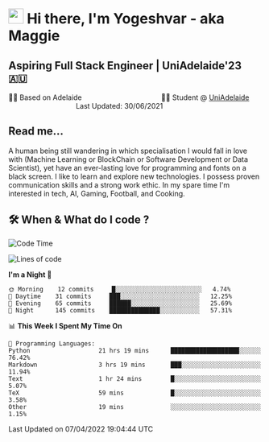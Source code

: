 <h1><img src="https://emojis.slackmojis.com/emojis/images/1531849430/4246/blob-sunglasses.gif?1531849430" width="30"/> Hi there, I'm Yogeshvar - aka Maggie</h1>

## Aspiring Full Stack Engineer | UniAdelaide'23 🇦🇺  
🏂🏻  Based on Adelaide &nbsp;&nbsp;&nbsp;&nbsp;&nbsp;&nbsp;&nbsp;&nbsp;&nbsp;&nbsp;&nbsp;&nbsp;&nbsp;&nbsp;&nbsp;&nbsp;&nbsp;&nbsp;&nbsp;&nbsp;&nbsp;&nbsp;&nbsp;&nbsp;&nbsp;&nbsp;&nbsp;&nbsp;&nbsp;&nbsp;&nbsp;&nbsp;&nbsp;&nbsp;&nbsp;&nbsp;&nbsp;&nbsp;&nbsp;👨‍💻 Student @ [UniAdelaide](https://www.adelaide.edu.au)   &nbsp;&nbsp;&nbsp;&nbsp;&nbsp;&nbsp;&nbsp;&nbsp;&nbsp;&nbsp;&nbsp;&nbsp;&nbsp;&nbsp;&nbsp;&nbsp;&nbsp;&nbsp;&nbsp;&nbsp;&nbsp;&nbsp;&nbsp;&nbsp;&nbsp;&nbsp;&nbsp;&nbsp;&nbsp;&nbsp;&nbsp;&nbsp; &nbsp;Last Updated: 30/06/2021

## Read me...

A human being still wandering in which specialisation I would fall in love with (Machine Learning or BlockChain or Software Development or Data Scientist), yet have an ever-lasting love for programming and fonts on a black screen. I like to learn and explore new technologies. I possess proven communication skills and a strong work ethic. In my spare time I'm interested in tech, AI, Gaming, Football, and Cooking.

## 🛠 When & What do I code ?  

<!--START_SECTION:waka-->
![Code Time](http://img.shields.io/badge/Code%20Time-1%2C368%20hrs%202%20mins-blue)

![Lines of code](https://img.shields.io/badge/From%20Hello%20World%20I%27ve%20Written-568%20Thousand%20lines%20of%20code-blue)

**I'm a Night 🦉** 

```text
🌞 Morning    12 commits     █░░░░░░░░░░░░░░░░░░░░░░░░   4.74% 
🌆 Daytime    31 commits     ███░░░░░░░░░░░░░░░░░░░░░░   12.25% 
🌃 Evening    65 commits     ██████░░░░░░░░░░░░░░░░░░░   25.69% 
🌙 Night      145 commits    ██████████████░░░░░░░░░░░   57.31%

```


📊 **This Week I Spent My Time On** 

```text
💬 Programming Languages: 
Python                   21 hrs 19 mins      ███████████████████░░░░░░   76.42% 
Markdown                 3 hrs 19 mins       ███░░░░░░░░░░░░░░░░░░░░░░   11.94% 
Text                     1 hr 24 mins        █░░░░░░░░░░░░░░░░░░░░░░░░   5.07% 
TeX                      59 mins             █░░░░░░░░░░░░░░░░░░░░░░░░   3.58% 
Other                    19 mins             ░░░░░░░░░░░░░░░░░░░░░░░░░   1.15%

```


 Last Updated on 07/04/2022 19:04:44 UTC
<!--END_SECTION:waka-->
